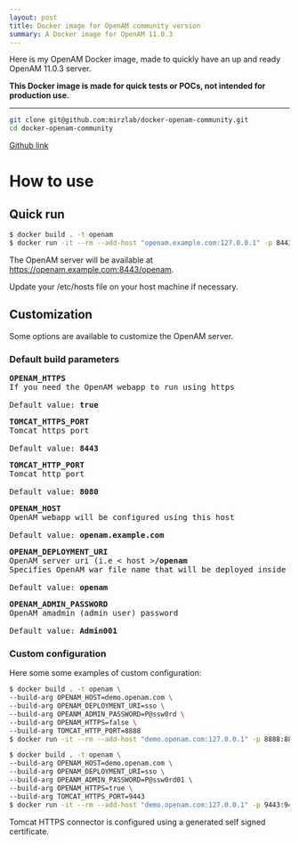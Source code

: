 ```yaml
---
layout: post
title: Docker image for OpenAM community version
summary: A Docker image for OpenAM 11.0.3
---
```


Here is my OpenAM Docker image, made to quickly have an up and ready OpenAM 11.0.3 server.

**This Docker image is made for quick tests or POCs, not intended for production use.**

-----

```bash
git clone git@github.com:mirzlab/docker-openam-community.git
cd docker-openam-community
```

[Github link](https://github.com/mirzlab/docker-openam-community)

# How to use

## Quick run

```sh
$ docker build . -t openam
$ docker run -it --rm --add-host "openam.example.com:127.0.0.1" -p 8443:8443 openam
```

The OpenAM server will be available at https://openam.example.com:8443/openam.

Update your /etc/hosts file on your host machine if necessary.

## Customization

Some options are available to customize the OpenAM server.

### Default build parameters

<pre>
<b>OPENAM_HTTPS</b>
If you need the OpenAM webapp to run using https

Default value: <b>true</b>
</pre>

<pre>
<b>TOMCAT_HTTPS_PORT</b>
Tomcat https port

Default value: <b>8443</b>
</pre>

<pre>
<b>TOMCAT_HTTP_PORT</b>
Tomcat http port

Default value: <b>8080</b>
</pre>

<pre>
<b>OPENAM_HOST</b>
OpenAM webapp will be configured using this host

Default value: <b>openam.example.com</b>
</pre>

<pre>
<b>OPENAM_DEPLOYMENT_URI</b>
OpenAM server uri (i.e < host ><b>/openam</b>
Specifies OpenAM war file name that will be deployed inside Tomcat

Default value: <b>openam</b>
</pre>

<pre>
<b>OPENAM_ADMIN_PASSWORD</b>
OpenAM amadmin (admin user) password

Default value: <b>Admin001</b>
</pre>

### Custom configuration

Here some some examples of custom configuration:

```bash
$ docker build . -t openam \
--build-arg OPENAM_HOST=demo.openam.com \
--build-arg OPENAM_DEPLOYMENT_URI=sso \
--build-arg OPEANM_ADMIN_PASSWORD=P@ssw0rd \
--build-arg OPENAM_HTTPS=false \
--build-arg TOMCAT_HTTP_PORT=8888
$ docker run -it --rm --add-host "demo.openam.com:127.0.0.1" -p 8888:8888 openam
```

```bash
$ docker build . -t openam \
--build-arg OPENAM_HOST=demo.openam.com \
--build-arg OPENAM_DEPLOYMENT_URI=sso \
--build-arg OPEANM_ADMIN_PASSWORD=P@ssw0rd01 \
--build-arg OPENAM_HTTPS=true \
--build-arg TOMCAT_HTTPS_PORT=9443
$ docker run -it --rm --add-host "demo.openam.com:127.0.0.1" -p 9443:9443 openam
```

Tomcat HTTPS connector is configured using a generated self signed certificate.

